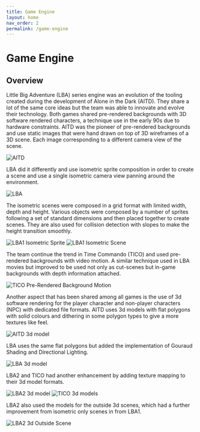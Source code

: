 ```yaml
---
title: Game Engine
layout: home
nav_order: 2
permalink: /game-engine
---
```


# Game Engine

## Overview

Little Big Adventure (LBA) series engine was an evolution of the tooling created during the development of Alone in the Dark (AITD). They share a lot of the same core ideas but the team was able to innovate and evolve their technology.
Both games shared pre-rendered backgrounds with 3D software rendered characters, a technique use in the early 90s due to hardware constraints. AITD was the pioneer of pre-rendered backgrounds and use static images that were hand drawn on top of 3D wireframes of a 3D scene. Each image corresponding to a different camera view of the scene.

![AITD](/assets/aitd1.png)

LBA did it differently and use isometric sprite composition in order to create a scene and use a single isometric camera view  panning around the environment.

![LBA](/assets/lba1street.gif)

The isometric scenes were composed in a grid format with limited width,  depth and height. Various objects were composed by a number of sprites following a set of standard dimensions and then placed together to create scenes. They are also used for collision detection with slopes to make the height transition smoothly. 

![LBA1 Isometric Sprite](/assets/bench-sprite.png)
![LBA1 Isometric Scene](/assets/bench-iso.png)

The team continue the trend in Time Commando (TICO) and used pre-rendered backgrounds with video motion. A similar technique used in LBA movies but improved to be used not only as cut-scenes but in-game backgrounds with depth information attached. 

![TICO Pre-Rendered Background Motion](/assets/tico-prerendermotion.gif)

Another aspect that has been shared among all games is the use of 3d software rendering for the player character and non-player characters (NPC) with dedicated file formats. AITD uses 3d models with flat polygons with solid colours and dithering in some polygon types to give a more textures like feel. 

![AITD 3d model](/assets/aitd1-model.png)

LBA uses the same flat polygons but added the implementation of Gouraud Shading and Directional Lighting. 

![LBA 3d model](/assets/lba1-model.png)

LBA2 and TICO had another enhancement by adding texture mapping to their 3d model formats.

![LBA2 3d model](/assets/lba2-model.png) ![TICO 3d models](/assets/tico.jpg)

LBA2 also used the models for the outside 3d scenes, which had a further improvement from isometric only scenes in from LBA1.

![LBA2 3d Outside Scene](/assets/lba2-outside.jpeg)

